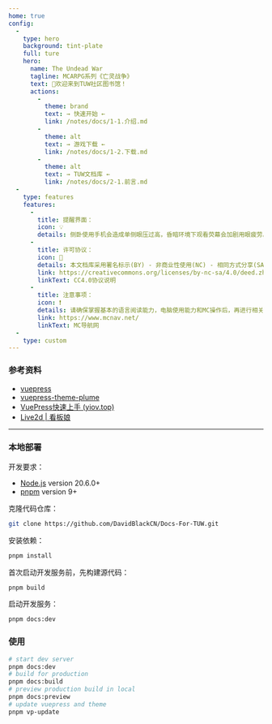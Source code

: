 ```yaml
---
home: true
config:
  -
    type: hero
    background: tint-plate
    full: ture
    hero:
      name: The Undead War
      tagline: MCARPG系列《亡灵战争》
      text: 📑欢迎来到TUW社区图书馆！
      actions:
        -
          theme: brand
          text: → 快速开始 ←
          link: /notes/docs/1-1.介绍.md
        -
          theme: alt
          text: → 游戏下载 ←
          link: /notes/docs/1-2.下载.md
        -
          theme: alt
          text: → TUW文档库 ←
          link: /notes/docs/2-1.前言.md
  -
    type: features
    features:
      -
        title: 提醒界面：
        icon: 💡
        details: 侧卧使用手机会造成单侧眼压过高，昏暗环境下观看荧幕会加剧用眼疲劳。<br/>为了你的眼部健康，请在明亮的环境下阅读此文档并进行游戏w~
      -
        title: 许可协议：
        icon: 🚫
        details: 本文档库采用署名标示(BY) - 非商业性使用(NC) - 相同方式分享(SA) 国际许可协议CC 4.0 协议，进行许可。
        link: https://creativecommons.org/licenses/by-nc-sa/4.0/deed.zh-hans
        linkText: CC4.0协议说明
      -
        title: 注意事项：
        icon: ❗
        details: 请确保掌握基本的语言阅读能力，电脑使用能力和MC操作后，再进行相关操作~<br/>我们无法提供任何基础能力的售后服务w~
        link: https://www.mcnav.net/
        linkText: MC导航网
  -
    type: custom
---
```


### 参考资料

* [vuepress](https://vuepress.vuejs.org/)
* [vuepress-theme-plume](https://theme-plume.vuejs.press/)
* [VuePress快速上手 (yiov.top)](https://vuepress.yiov.top/)
* [Live2d | 看板娘](https://github.com/xinlei3166/vuepress-plugin-live2d-plus)


---

### 本地部署
开发要求：
- [Node.js](http://nodejs.org/) version 20.6.0+
- [pnpm](https://pnpm.io/zh/) version 9+

克隆代码仓库：
```sh
git clone https://github.com/DavidBlackCN/Docs-For-TUW.git
```

安装依赖：
```sh
pnpm install
```

首次启动开发服务前，先构建源代码：
```sh
pnpm build
```

启动开发服务：
```sh
pnpm docs:dev
```

### 使用

```sh
# start dev server
pnpm docs:dev
# build for production
pnpm docs:build
# preview production build in local
pnpm docs:preview
# update vuepress and theme
pnpm vp-update
```
